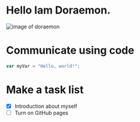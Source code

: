  # Hello Iam Doraemon.
![image of doraemon](https://miro.medium.com/v2/resize:fit:2000/1*go0r1doBgbxkvFfmxqvbxQ.jpeg)

# Communicate using code
``` javascript
var myVar = "Hello, world!";
```

# Make a task list
- [x] Introduction about myself
- [ ] Turn on GitHub pages
